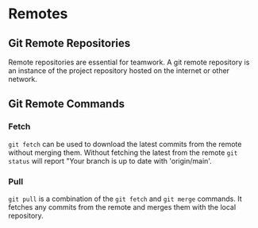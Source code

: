 # Remotes

## Git Remote Repositories ##
Remote repositories are essential for teamwork. A git remote repository is an instance of the project repository hosted on the internet or other network.

## Git Remote Commands

### Fetch ###
`git fetch` can be used to download the latest commits from the remote without merging them. Without fetching the latest from the remote `git status` will report "Your branch is up to date with 'origin/main'.

### Pull ###
`git pull` is a combination of the `git fetch` and `git merge` commands. It fetches any commits from the remote and merges them with the local repository.
